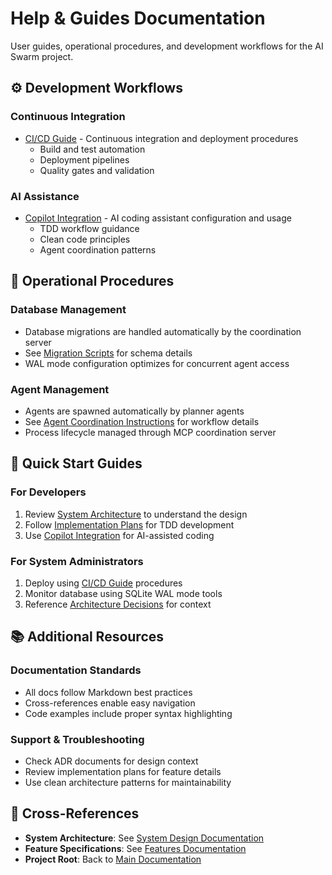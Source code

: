 # Help & Guides Documentation

User guides, operational procedures, and development workflows for the AI Swarm project.

## ⚙️ Development Workflows

### Continuous Integration
- [CI/CD Guide](CICD.md) - Continuous integration and deployment procedures
  - Build and test automation
  - Deployment pipelines
  - Quality gates and validation

### AI Assistance
- [Copilot Integration](COPILOT.md) - AI coding assistant configuration and usage
  - TDD workflow guidance
  - Clean code principles
  - Agent coordination patterns

## 🔧 Operational Procedures

### Database Management
- Database migrations are handled automatically by the coordination server
- See [Migration Scripts](../system-design/migration-scripts/) for schema details
- WAL mode configuration optimizes for concurrent agent access

### Agent Management
- Agents are spawned automatically by planner agents
- See [Agent Coordination Instructions](../features/agent-coordination-prompt.md) for workflow details
- Process lifecycle managed through MCP coordination server

## 🚀 Quick Start Guides

### For Developers
1. Review [System Architecture](../system-design/) to understand the design
2. Follow [Implementation Plans](../features/) for TDD development
3. Use [Copilot Integration](COPILOT.md) for AI-assisted coding

### For System Administrators
1. Deploy using [CI/CD Guide](CICD.md) procedures
2. Monitor database using SQLite WAL mode tools
3. Reference [Architecture Decisions](../system-design/adr/) for context

## 📚 Additional Resources

### Documentation Standards
- All docs follow Markdown best practices
- Cross-references enable easy navigation
- Code examples include proper syntax highlighting

### Support & Troubleshooting
- Check ADR documents for design context
- Review implementation plans for feature details
- Use clean architecture patterns for maintainability

## 🔗 Cross-References

- **System Architecture**: See [System Design Documentation](../system-design/)
- **Feature Specifications**: See [Features Documentation](../features/)
- **Project Root**: Back to [Main Documentation](../README.md)